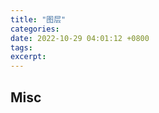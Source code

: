 ```yaml
---
title: "图层"
categories: 
date: 2022-10-29 04:01:12 +0800
tags: 
excerpt: 
---
```













## Misc



